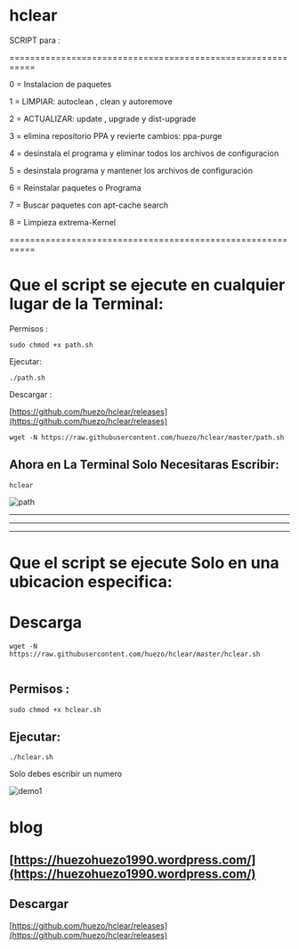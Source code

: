 # hclear
SCRIPT para :

===========================================================
  
  
0 = Instalacion de paquetes 

1 = LIMPIAR: autoclean , clean y autoremove 

2 = ACTUALIZAR: update , upgrade y dist-upgrade 

3 = elimina repositorio PPA y revierte cambios: ppa-purge

4 = desinstala el programa y eliminar todos los archivos de configuracion

5 = desinstala programa y mantener los archivos de configuración

6 =  Reinstalar paquetes o Programa 

7 = Buscar paquetes con apt-cache search

8 = Limpieza extrema-Kernel

  
===========================================================

# Que el script se ejecute en cualquier lugar de la Terminal:

Permisos :
```
sudo chmod +x path.sh
```

Ejecutar:

```
./path.sh

```
Descargar :

[https://github.com/huezo/hclear/releases](https://github.com/huezo/hclear/releases)


```
wget -N https://raw.githubusercontent.com/huezo/hclear/master/path.sh

```

## Ahora en La Terminal Solo Necesitaras Escribir:

```
hclear

```



[path]:https://raw.githubusercontent.com/huezo/hclear/master/path1.png

![path][path]


____________________________________________________________________________________
____________________________________________________________________________________
____________________________________________________________________________________





# Que el script se ejecute Solo en una ubicacion especifica:

 # Descarga 
 
```
wget -N https://raw.githubusercontent.com/huezo/hclear/master/hclear.sh


```

## Permisos :
```
sudo chmod +x hclear.sh
```

## Ejecutar:

```
./hclear.sh

```
Solo debes escribir un numero 

[demo1]:https://raw.githubusercontent.com/huezo/hclear/master/hclear.png

![demo1][demo1]




# blog 

## [https://huezohuezo1990.wordpress.com/](https://huezohuezo1990.wordpress.com/)

## Descargar 
[https://github.com/huezo/hclear/releases](https://github.com/huezo/hclear/releases)



